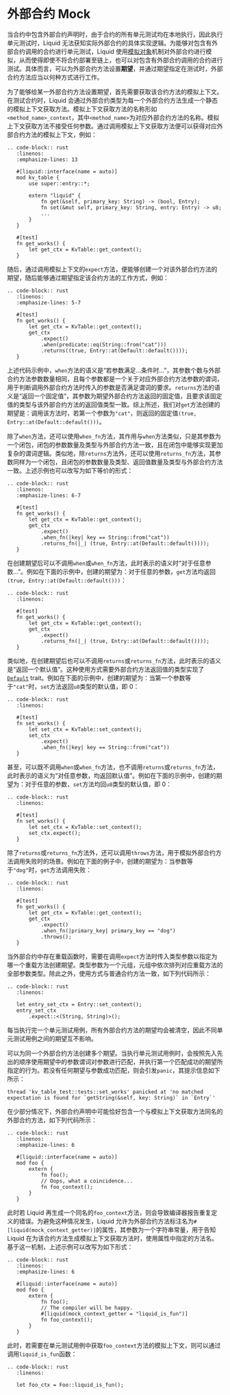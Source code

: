 # 外部合约 Mock

当合约中包含外部合约声明时，由于合约的所有单元测试均在本地执行，因此执行单元测试时，Liquid 无法获知实际外部合约的具体实现逻辑。为能够对包含有外部合约调用的合约进行单元测试，Liquid 使用[模拟对象](https://zh.wikipedia.org/wiki/%E6%A8%A1%E6%8B%9F%E5%AF%B9%E8%B1%A1)机制对外部合约进行模拟，从而使得即使不将合约部署至链上，也可以对包含有外部合约调用的合约进行测试。具体而言，可以为外部合约方法设置**期望**，并通过期望指定在测试时，外部合约方法应当以何种方式进行工作。

为了能够给某一外部合约方法设置期望，首先需要获取该合约方法的模拟上下文。在测试合约时，Liquid 会通过外部合约类型为每一个外部合约方法生成一个静态的模拟上下文获取方法。模拟上下文获取方法的名称形如`<method_name>_context`，其中`<method_name>`为对应外部合约方法的名称。模拟上下文获取方法不接受任何参数。通过调用模拟上下文获取方法便可以获得对应外部合约方法的模拟上下文，例如：

```eval_rst
.. code-block:: rust
   :linenos:
   :emphasize-lines: 13

   #[liquid::interface(name = auto)]
   mod kv_table {
       use super::entry::*;

       extern "liquid" {
           fn get(&self, primary_key: String) -> (bool, Entry);
           fn set(&mut self, primary_key: String, entry: Entry) -> u8;
           ...
       }
   }

   #[test]
   fn get_works() {
       let get_ctx = KvTable::get_context();
   }
```

随后，通过调用模拟上下文的`expect`方法，便能够创建一个对该外部合约方法的期望，随后能够通过期望指定该合约方法的工作方式，例如：

```eval_rst
.. code-block:: rust
   :linenos:
   :emphasize-lines: 5-7

   #[test]
   fn get_works() {
       let get_ctx = KvTable::get_context();
       get_ctx
           .expect()
           .when(predicate::eq(String::from("cat")))
           .returns((true, Entry::at(Default::default())));
   }
```

上述代码示例中，`when`方法的语义是“若参数满足...条件时...”，其参数个数与外部合约方法参数数量相同，且每个参数都是一个关于对应外部合约方法参数的谓词，用于判断调用外部合约方法时传入的参数是否满足谓词的要求。`returns`方法的语义是“返回一个固定值”，其参数为期望外部合约方法返回的固定值，且要求该固定值的类型与该外部合约方法的返回值类型一致。综上所述，我们对`get`方法创建的期望是：调用该方法时，若第一个参数为`"cat"`，则返回的固定值`(true, Entry::at(Default::default()))`。

除了`when`方法，还可以使用`when_fn`方法，其作用与`when`方法类似，只是其参数为一个闭包，闭包的参数数量及类型与外部合约方法一致，且在闭包中能够实现更加复杂的谓词逻辑。类似地，除`returns`方法外，还可以使用`returns_fn`方法，其参数同样为一个闭包，且闭包的参数数量及类型、返回值数量及类型与外部合约方法一致。上述示例也可以改写为如下等价的形式：

```eval_rst
.. code-block:: rust
   :linenos:
   :emphasize-lines: 6-7

   #[test]
   fn get_works() {
       let get_ctx = KvTable::get_context();
       get_ctx
           .expect()
           .when_fn(|key| key == String::from("cat"))
           .returns_fn(|_| (true, Entry::at(Default::default())));
   }
```

在创建期望后可以不调用`when`或`when_fn`方法，此时表示的语义时“对于任意参数...”。例如在下面的示例中，创建的期望为：对于任意的参数，`get`方法均返回`(true, Entry::at(Default::default()))`：

```eval_rst
.. code-block:: rust
   :linenos:

   #[test]
   fn get_works() {
       let get_ctx = KvTable::get_context();
       get_ctx
           .expect()
           .returns_fn(|_| (true, Entry::at(Default::default())));
   }
```

类似地，在创建期望后也可以不调用`returns`或`returns_fn`方法，此时表示的语义是“返回一个默认值”。这种使用方式需要外部合约方法返回值的类型实现了[`Default`](https://doc.rust-lang.org/beta/core/default/trait.Default.html) trait。例如在下面的示例中，创建的期望为：当第一个参数等于`"cat"`时，`set`方法返回`u8`类型的默认值，即 0：

```eval_rst
.. code-block:: rust
   :linenos:

   #[test]
   fn set_works() {
       let set_ctx = KvTable::set_context();
       set_ctx
           .expect()
           .when_fn(|key| key == String::from("cat"))
   }
```

甚至，可以既不调用`when`或`when_fn`方法，也不调用`returns`或`returns_fn`方法，此时表示的语义为“对任意参数，均返回默认值”。例如在下面的示例中，创建的期望为：对于任意的参数，`set`方法均回`u8`类型的默认值，即 0：

```eval_rst
.. code-block:: rust
   :linenos:

   #[test]
   fn set_works() {
       let set_ctx = KvTable::set_context();
       set_ctx.expect();
   }
```

除了`returns`或`returns_fn`方法外，还可以调用`throws`方法，用于模拟外部合约方法调用失败时的场景。例如在下面的例子中，创建的期望为：当参数等于`"dog"`时，`get`方法调用失败：

```eval_rst
.. code-block:: rust
   :linenos:

   #[test]
   fn get_works() {
       let get_ctx = KvTable::get_context();
       get_ctx
           .expect()
           .when_fn(|primary_key| primary_key == "dog")
           .throws();
   }
```

当外部合约中存在重载函数时，需要在调用`expect`方法时传入类型参数以指定为哪一个重载方法创建期望。类型参数为一个元组，元组中依次排列对应重载方法的全部参数类型。除此之外，使用方式与普通合约方法一致，如下列代码所示：

```eval_rst
.. code-block:: rust
   :linenos:

   let entry_set_ctx = Entry::set_context();
   entry_set_ctx
       .expect::<(String, String)>();
```

每当执行完一个单元测试用例，所有外部合约方法的期望均会被清空，因此不同单元测试用例之间的期望互不影响。

可以为同一个外部合约方法创建多个期望。当执行单元测试用例时，会按照先入先出的顺序使用期望中的参数谓词对参数进行匹配，并执行第一个匹配成功的期望所指定的行为。若没有任何期望与参数成功匹配，则会引发`panic`，其提示信息如下所示：

```text
thread 'kv_table_test::tests::set_works' panicked at 'no matched expectation is found for `getString(&self, key: String)` in `Entry`'
```

在少部分情况下，外部合约声明中可能恰好包含一个与模拟上下文获取方法同名的外部合约方法，如下列代码所示：

```eval_rst
.. code-block:: rust
   :linenos:
   :emphasize-lines: 6

   #[liquid::interface(name = auto)]
   mod foo {
       extern {
           fn foo();
           // Oops, what a coincidence...
           fn foo_context();
       }
   }
```

此时若 Liquid 再生成一个同名的`foo_context`方法，则会导致编译器报告重复定义的错误。为避免这种情况发生，Liquid 允许为外部合约方法标注名为`#[liquid(mock_context_getter)]`的属性，其参数为一个字符串常量，用于告知 Liquid 在为该合约方法生成模拟上下文获取方法时，使用属性中指定的方法名。基于这一机制，上述示例可以改写为如下形式：

```eval_rst
.. code-block:: rust
   :linenos:
   :emphasize-lines: 6

   #[liquid::interface(name = auto)]
   mod foo {
       extern {
           fn foo();
           // The compiler will be happy.
           #[liquid(mock_context_getter = "liquid_is_fun")]
           fn foo_context();
       }
   }
```

此时，若需要在单元测试用例中获取`foo_context`方法的模拟上下文，则可以通过调用`liquid_is_fun`函数：

```eval_rst
.. code-block:: rust
   :linenos:

   let foo_ctx = Foo::liquid_is_fun();
```
